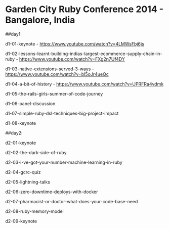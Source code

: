 # Garden City Ruby Conference 2014 - Bangalore, India

##day1:

  d1-01-keynote - 
  https://www.youtube.com/watch?v=4LMWsFbj6js

  d1-02-lessons-learnt-building-indias-largest-ecommerce-supply-chain-in-ruby - 
  https://www.youtube.com/watch?v=FXg2n7Uf4DY

  d1-03-native-extensions-served-3-ways - 
  https://www.youtube.com/watch?v=bI5oJr4ueQc

  d1-04-a-bit-of-history -
  https://www.youtube.com/watch?v=UPRFRa4vdmk

  d1-05-the-rails-girls-summer-of-code-journey

  d1-06-panel-discussion

  d1-07-simple-ruby-dsl-techniques-big-project-impact

  d1-08-keynote

##day2:

  d2-01-keynote

  d2-02-the-dark-side-of-ruby

  d2-03-i-ve-got-your-number-machine-learning-in-ruby

  d2-04-gcrc-quiz

  d2-05-lightning-talks

  d2-06-zero-downtime-deploys-with-docker

  d2-07-pharmacist-or-doctor-what-does-your-code-base-need

  d2-08-ruby-memory-model

  d2-09-keynote


